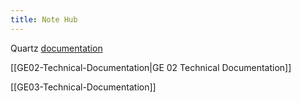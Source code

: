 ```yaml
---
title: Note Hub
---
```

Quartz [documentation](https://quartz.jzhao.xyz) 

[[GE02-Technical-Documentation|GE 02 Technical Documentation]]

[[GE03-Technical-Documentation]]